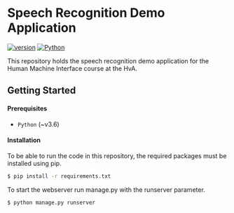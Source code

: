 # Speech Recognition Demo Application
[![version](https://img.shields.io/badge/version-v0.0.4-brightgreen)]()
[![Python](https://img.shields.io/badge/Python-~v3.6-blue)](https://www.python.org/)

This repository holds the speech recognition demo application for the Human Machine Interface course at the HvA.

## Getting Started

#### Prerequisites
* `Python` (~v3.6)

#### Installation
To be able to run the code in this repository, the required packages must be installed using pip.
```bash
$ pip install -r requirements.txt
```
To start the webserver run manage.py with the runserver parameter.
```bash
$ python manage.py runserver
```
